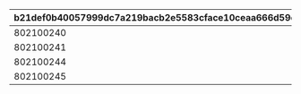 |b21def0b40057999dc7a219bacb2e5583cface10ceaa666d59cbec8ac2d489f5|9a0a64a8982b1d991142cc62f30839fad72d747da5b1c8d5669b76769375d6f5|a9cfac2b5e74cd679f53653425115010e8ee0283cac6d3066cf5b8c767620be5|aec6972a7fe7b99d081e0e664f2ddf788c07edaaaf015fc6d183759dc8b3967d|
| --- | --- | --- | --- |
|802100240|0|-20|1|
|802100241|-80|-20|1|
|802100244|0|-20|1|
|802100245|0|-20|1|